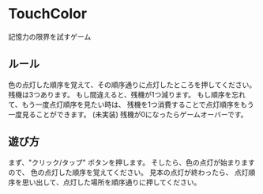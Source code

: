 # TouchColor
記憶力の限界を試すゲーム

## ルール
色の点灯した順序を覚えて、その順序通りに点灯したところを押してください。
残機は3つあります。
もし間違えると、残機が1つ減ります。
もし順序を忘れて、もう一度点灯順序を見たい時は、
残機を1つ消費することで点灯順序をもう一度見ることができます。
(未実装)
残機が0になったらゲームオーバーです。

## 遊び方
まず、"クリック/タップ" ボタンを押します。
そしたら、色の点灯が始まりますので、
色の点灯した順序を覚えてください。
見本の点灯が終わったら、
点灯順序を思い出して、点灯した場所を順序通りに押してください。
